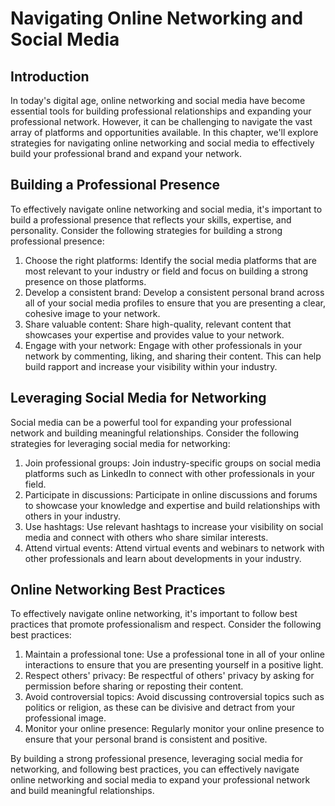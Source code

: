 Navigating Online Networking and Social Media
========================================================

Introduction
------------

In today's digital age, online networking and social media have become essential tools for building professional relationships and expanding your professional network. However, it can be challenging to navigate the vast array of platforms and opportunities available. In this chapter, we'll explore strategies for navigating online networking and social media to effectively build your professional brand and expand your network.

Building a Professional Presence
--------------------------------

To effectively navigate online networking and social media, it's important to build a professional presence that reflects your skills, expertise, and personality. Consider the following strategies for building a strong professional presence:

1. Choose the right platforms: Identify the social media platforms that are most relevant to your industry or field and focus on building a strong presence on those platforms.
2. Develop a consistent brand: Develop a consistent personal brand across all of your social media profiles to ensure that you are presenting a clear, cohesive image to your network.
3. Share valuable content: Share high-quality, relevant content that showcases your expertise and provides value to your network.
4. Engage with your network: Engage with other professionals in your network by commenting, liking, and sharing their content. This can help build rapport and increase your visibility within your industry.

Leveraging Social Media for Networking
--------------------------------------

Social media can be a powerful tool for expanding your professional network and building meaningful relationships. Consider the following strategies for leveraging social media for networking:

1. Join professional groups: Join industry-specific groups on social media platforms such as LinkedIn to connect with other professionals in your field.
2. Participate in discussions: Participate in online discussions and forums to showcase your knowledge and expertise and build relationships with others in your industry.
3. Use hashtags: Use relevant hashtags to increase your visibility on social media and connect with others who share similar interests.
4. Attend virtual events: Attend virtual events and webinars to network with other professionals and learn about developments in your industry.

Online Networking Best Practices
--------------------------------

To effectively navigate online networking, it's important to follow best practices that promote professionalism and respect. Consider the following best practices:

1. Maintain a professional tone: Use a professional tone in all of your online interactions to ensure that you are presenting yourself in a positive light.
2. Respect others' privacy: Be respectful of others' privacy by asking for permission before sharing or reposting their content.
3. Avoid controversial topics: Avoid discussing controversial topics such as politics or religion, as these can be divisive and detract from your professional image.
4. Monitor your online presence: Regularly monitor your online presence to ensure that your personal brand is consistent and positive.

By building a strong professional presence, leveraging social media for networking, and following best practices, you can effectively navigate online networking and social media to expand your professional network and build meaningful relationships.
